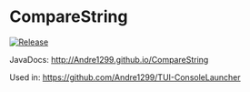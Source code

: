 # CompareString

[![Release](https://jitpack.io/v/Andre1299/CompareString.svg)](https://jitpack.io/#Andre1299/CompareString)

JavaDocs: http://Andre1299.github.io/CompareString

Used in: https://github.com/Andre1299/TUI-ConsoleLauncher
